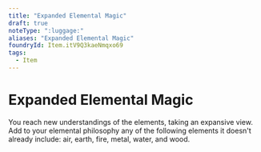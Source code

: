 ```yaml
---
title: "Expanded Elemental Magic"
draft: true
noteType: ":luggage:"
aliases: "Expanded Elemental Magic"
foundryId: Item.itV9Q3kaeNmqxo69
tags:
  - Item
---
```


# Expanded Elemental Magic

You reach new understandings of the elements, taking an expansive view. Add to your elemental philosophy any of the following elements it doesn't already include: air, earth, fire, metal, water, and wood.
